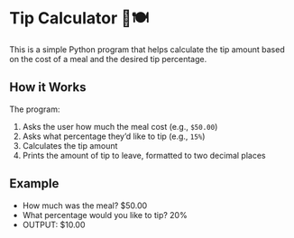 # Tip Calculator 💸🍽️

This is a simple Python program that helps calculate the tip amount based on the cost of a meal and the desired tip percentage.

## How it Works

The program:

1. Asks the user how much the meal cost (e.g., `$50.00`)
2. Asks what percentage they’d like to tip (e.g., `15%`)
3. Calculates the tip amount
4. Prints the amount of tip to leave, formatted to two decimal places

## Example

- How much was the meal? $50.00
- What percentage would you like to tip? 20%
- OUTPUT: $10.00
